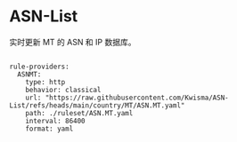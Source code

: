 
# ASN-List

实时更新 MT 的 ASN 和 IP 数据库。

<pre><code class="language-javascript">
rule-providers:
  ASNMT:
    type: http
    behavior: classical
    url: "https://raw.githubusercontent.com/Kwisma/ASN-List/refs/heads/main/country/MT/ASN.MT.yaml"
    path: ./ruleset/ASN.MT.yaml
    interval: 86400
    format: yaml
</code></pre>